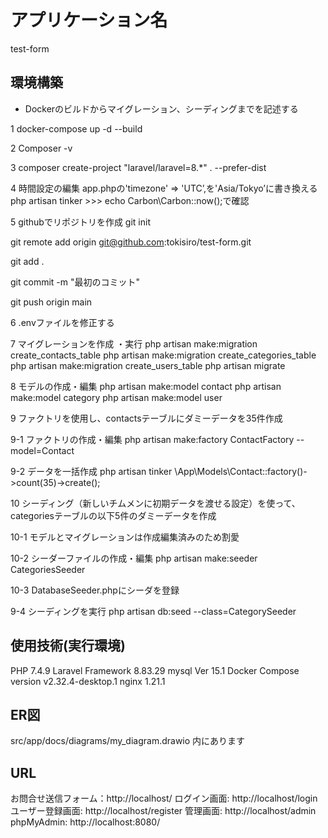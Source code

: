 # アプリケーション名　
test-form

## 環境構築
- Dockerのビルドからマイグレーション、シーディングまでを記述する

1 docker-compose up -d --build

2 Composer -v

3 composer create-project "laravel/laravel=8.*" . --prefer-dist

4 時間設定の編集 app.phpの'timezone' => 'UTC’,を'Asia/Tokyo’に書き換える
  php artisan tinker >>> echo Carbon\Carbon::now();で確認

5 githubでリポジトリを作成
  git init

  git remote add origin git@github.com:tokisiro/test-form.git

  git add .

  git commit -m "最初のコミット"

  git push origin main

6 .envファイルを修正する

7 マイグレーションを作成 ・実行
  php artisan make:migration create_contacts_table
  php artisan make:migration create_categories_table
  php artisan make:migration create_users_table
  php artisan migrate

8 モデルの作成・編集
php artisan make:model contact
php artisan make:model category
php artisan make:model user

9 ファクトリを使用し、contactsテーブルにダミーデータを35件作成

9-1 ファクトリの作成・編集
    php artisan make:factory ContactFactory --model=Contact

9-2 データを一括作成
    php artisan tinker
    \App\Models\Contact::factory()->count(35)->create();

10 シーディング（新しいチムメンに初期データを渡せる設定）を使って、categoriesテーブルの以下5件のダミーデータを作成 　

10-1 モデルとマイグレーションは作成編集済みのため割愛

10-2 シーダーファイルの作成・編集
    php artisan make:seeder CategoriesSeeder

10-3 DatabaseSeeder.phpにシーダを登録

9-4 シーディングを実行
    php artisan db:seed --class=CategorySeeder


## 使用技術(実行環境)
PHP     7.4.9
Laravel Framework 8.83.29
mysql   Ver 15.1
Docker  Compose version v2.32.4-desktop.1
nginx   1.21.1

## ER図
src/app/docs/diagrams/my_diagram.drawio 内にあります
## URL
お問合せ送信フォーム：http://localhost/
ログイン画面: http://localhost/login
ユーザー登録画面: http://localhost/register
管理画面: http://localhost/admin
phpMyAdmin: http://localhost:8080/

